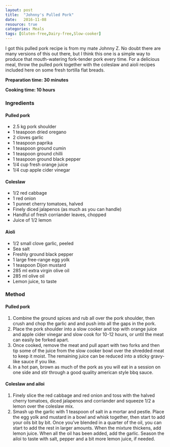 ```yaml
---
layout: post
title:  "Johnny's Pulled Pork"
date:   2016-11-08
resource: true
categories: Meals
tags: [Gluten-free,Dairy-free,Slow-cooker]
---
```


I got this pulled pork recipe is from my mate Johnny Z. No doubt there are many versions of this out there, but I think this one is a simple way to produce that mouth-watering fork-tender pork every time. For a delicious meal, throw the pulled pork together with the coleslaw and aioli recipes included here on some fresh tortilla flat breads.  

**Preparation time: 30 minutes** 

**Cooking time: 10 hours** 

### Ingredients

#### Pulled pork
* 2.5 kg pork shoulder
* 1 teaspoon dried oregano
* 2 cloves garlic  
* 1 teaspoon paprika
* 1 teaspoon ground cumin
* 1 teaspoon ground chilli 
* 1 teaspoon ground black pepper
* 1/4 cup fresh orange juice
* 1/4 cup apple cider vinegar

#### Coleslaw
* 1/2 red cabbage
* 1 red onion
* 1 punnet cherry tomatoes, halved
* Finely diced jalapenos (as much as you can handle)
* Handful of fresh corriander leaves, chopped
* Juice of 1/2 lemon 

#### Aioli
* 1/2 small clove garlic, peeled
* Sea salt
* Freshly ground black pepper
* 1 large free-range egg yolk
* 1 teaspoon Dijon mustard
* 285 ml extra virgin olive oil
* 285 ml olive oil
* Lemon juice, to taste


### Method

#### Pulled pork
1. Combine the ground spices and rub all over the pork shoulder, then crush and chop the garlic and and push into all the gaps in the pork.
2. Place the pork shoulder into a slow cooker and top with orange juice and apple cider vinegar and slow cook for 10-12 hours, or until the meat can easily be forked apart. 
3. Once cooked, remove the meat and pull apart with two forks and then tip some of the juice from the slow cooker bowl over the shredded meat to keep it moist. The remaining juice can be reduced into a sticky gravy-like sauce if you like. 
4. In a hot pan, brown as much of the pork as you will eat in a session on one side and stir through a good quality american style bbq sauce. 

#### Coleslaw and ailoi
1. Finely slice the red cabbage and red onion and toss with the halved cherry tomatoes, diced jalapenos and corriander and squeeze 1/2 a lemon over the coleslaw mix. 
2. Smash up the garlic with 1 teaspoon of salt in a mortar and pestle. Place the egg yolk and mustard in a bowl and whisk together, then start to add your oils bit by bit. Once you’ve blended in a quarter of the oil, you can start to add the rest in larger amounts. When the mixture thickens, add lemon juice. When all the oil has been added, add the garlic. Season the ailoi to taste with salt, pepper and a bit more lemon juice, if needed.

